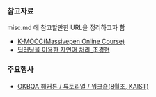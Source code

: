 ### 참고자료  
  
misc.md 에 참고할만한 URL을 정리하고자 함  
- [K-MOOC(Massivepen Online Course)](http://www.kmooc.kr)
- [딥러닝을 이용한 자연어 처리_조경현](https://www.edwith.org/deepnlp)  
 
### 주요행사
- [OKBQA 해커톤 / 튜토리얼 / 워크숍(8월초, KAIST)](http://7.okbqa.org/home/korean)  

